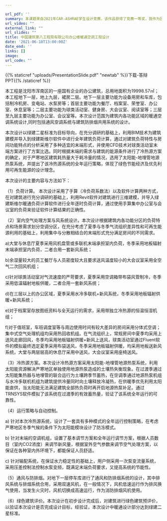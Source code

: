 ```yaml
---

url_pdf: ''
summary: 本课题来自2021年CAR-ASHRAE学生设计竞赛，该作品获得了竞赛一等奖，我作为团队的负责人，完成了项目内冷热源部分的设计和羽毛球馆的CFD模拟等。
url_video: ""
external_link: ""
url_slides: ""
title: 中国建筑第八工程局有限公司办公楼暖通空调工程设计
date: '2021-06-18T13:00:00Z'
date_end: ''
links: []
image:
url_code: ""
---
```

{{% staticref "uploads/PresentationSlide.pdf" "newtab" %}}下载-答辩PPT{{% /staticref %}}

本工程是沈阳市浑南区的一座国有企业的办公建筑，总用地面积为19998.57㎡；本工程地下一层，地上九层，裙房二层。地下一层主要功能为设备用房和车库，包括制冷机房、变电站、水泵房等；首层主要功能为餐厅、档案室、荣誉室、办公室、休息室等；二层主要功能为球类活动室、健身房、大会议室、阅读室等；三层至九层主要功能为办公室、会议室等。本次设计范围为建筑内各功能区域的暖通空调系统设计,同时包括通风空调系统与建筑防排烟共用系统的设计。

本次设计以绿建二星标准为目标导向，在充分调研的基础上，利用BIM技术为建筑建模并导入到绿建斯维尔软件中进行全年建筑负荷计算，通过对建筑负荷特性与房间功能特点的分析采用了多种适宜的末端形式，并使用CFD技术对球类活动室末端方案进行了方案比选。同时根据末端的需求与建筑的能源条件进行了冷热源方案的确定，对于严寒地区建筑耗热量大于耗冷量的情况，选用了太阳能-地埋管地源热泵系统，并提出了该冷热源系统的全年运行策略，体现了绿色节能经济及优先利用可再生能源的设计理念。

本次设计的主要内容与方法如下：

（1）负荷计算。
本次设计采用了手算（冷负荷系数法）以及软件计算两种方式，在对建筑进行充分调研的基础上，利用Revit软件对建筑进行三维建模，并导入绿建斯维尔暖通负荷计算软件进行全年逐时负荷计算，通过使用手算集中办公室与会议室的负荷来验证软件计算结果的正确性。

（2）室内空气处理方案与风系统设计。本次设计根据建筑内各功能分区的负荷特点和场景需求划分空调分区，在充分考虑了夏季与冬季气流组织差异性和可再生能源利用的基础上，利用集中与分散相结合的末端形式充分满足房间的不同需求。

a)大堂与休息厅夏季采用风机盘管或多联机末端承担室内负荷，冬季采用地板辐射末端承担室内负荷，二者合用一套新风系统；

b)余湿量较大的员工餐厅与人员密度较大且要求送风温度较小的大会议室采用全空气二次回风机组；

c)针对球类活动室对气流速度的严苛要求，夏季采用空调箱带布袋风管制冷，冬季采用低温辐射地板供暖，二者合用一套新风系统；

d)在三层以上的办公区域，夏季采用水冷多联机+新风系统，冬季采用地板辐射供暖+新风系统；

e)对于档案室存放图纸资料与全天运行的需求，采用带独立冷热源的恒温恒湿机组；

f)对于值班室，车班调度室等与周边使用时间有较大差异的房间采用分体式空调；集中式空气处理机组均采用热回收机组。在气流组织上，常规房间中夏季均采用上送风走廊回风，冬季均采用地板辐射供暖+新风上送风，球类活动室通过Fluent软件的模拟最终选定夏季采用布袋送风，冬季采用地板辐射供暖，均采用地板送新风系统，大堂与两层层高的休息厅采用中送风，大会议室采用座椅送风。

（3）冷热源方案。本次设计冷热源方案采用太阳能-地埋管地源热泵系统，利用太阳能资源解决严寒地区单独使用地源热泵造成的土壤热失衡现象。在过渡季通过太阳能集热器与地埋管的联合运行为土壤跨季节蓄热，在空调季通过地源热泵机组与水冷多联机机组为建筑提供冷量同时向土壤释放冷凝热，在供暖季优先利用太阳能直供，当太阳能无法满足建筑全部热负荷时再开启地源热泵补足。通过TRNSYS软件模拟了该系统在过渡季的有效蓄热量，验证了该系统全年运行的可靠性。

（4）运行策略与自动控制。

a) 针对本次冷热源系统，设计了一套具有多种模式的全年运行控制策略，在考虑严寒地区冬季气候的条件下为太阳能模块设计了防冻模式。

b) 针对末端的空调机组，设置了基本调节方案和全年运行调节方案，根据人员数目（室内CO2浓度）来调节新风量，根据室外空气参数来调节空气处理方案，以保证在各种室内外环境下，都能保证人员舒适。

c) 针对输配系统，在保证水力稳定性的基础上，用户侧采用一次泵变流量系统，采用压差控制法控制水泵变频，既满足末端负荷要求，又提高系统的节能性。


（5）通风与防排烟。对地下一层停车库进行了通风和防排烟系统的设计，其中排风系统与排烟系统合用，采用双速风机，在一般情况下，风机低速运行作为排风换气使用，当发生火灾时，风机切换成高速运行，作为消防排烟风机使用。

（6）绿色建筑评价。本次设计在初步设计完成后，对建筑进行绿色建筑预评价，以验证本次设计是否完成设计目标，经验证，本次设计中暖通设计部分达到绿建二星标准。
